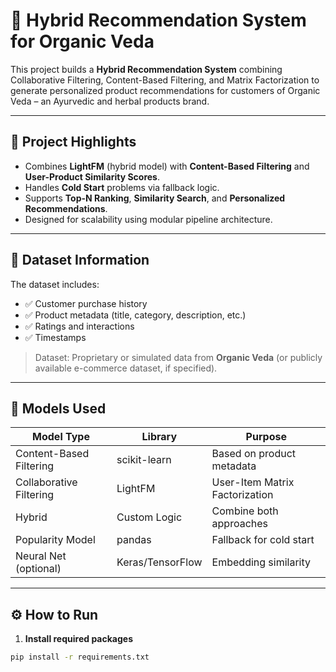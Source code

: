 # 🌿 Hybrid Recommendation System for Organic Veda

This project builds a **Hybrid Recommendation System** combining Collaborative Filtering, Content-Based Filtering, and Matrix Factorization to generate personalized product recommendations for customers of Organic Veda – an Ayurvedic and herbal products brand.

---

## 📌 Project Highlights

- Combines **LightFM** (hybrid model) with **Content-Based Filtering** and **User-Product Similarity Scores**.
- Handles **Cold Start** problems via fallback logic.
- Supports **Top-N Ranking**, **Similarity Search**, and **Personalized Recommendations**.
- Designed for scalability using modular pipeline architecture.

---

## 📁 Dataset Information

The dataset includes:

- ✅ Customer purchase history  
- ✅ Product metadata (title, category, description, etc.)  
- ✅ Ratings and interactions  
- ✅ Timestamps

> Dataset: Proprietary or simulated data from **Organic Veda** (or publicly available e-commerce dataset, if specified).

---

## 🧠 Models Used

| Model Type             | Library       | Purpose |
|------------------------|---------------|---------|
| Content-Based Filtering| scikit-learn  | Based on product metadata |
| Collaborative Filtering| LightFM       | User-Item Matrix Factorization |
| Hybrid                 | Custom Logic  | Combine both approaches |
| Popularity Model       | pandas        | Fallback for cold start |
| Neural Net (optional)  | Keras/TensorFlow | Embedding similarity |

---

## ⚙️ How to Run

1. **Install required packages**

```bash
pip install -r requirements.txt
